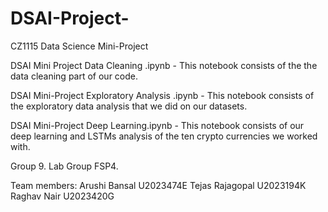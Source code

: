# DSAI-Project-
CZ1115 Data Science Mini-Project 

DSAI Mini Project Data Cleaning .ipynb - This notebook consists of the the data cleaning part of our code.

DSAI Mini-Project Exploratory Analysis .ipynb - This notebook consists of the exploratory data analysis that we did on our datasets.

DSAI Mini-Project Deep Learning.ipynb - This notebook consists of our deep learning and LSTMs analysis of the ten crypto currencies we worked with.

Group 9. 
Lab Group FSP4.

Team members:
Arushi Bansal U2023474E
Tejas Rajagopal U2023194K
Raghav Nair U2023420G
